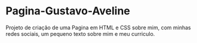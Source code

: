 # Pagina-Gustavo-Aveline
Projeto de criação de uma Pagina em HTML e CSS sobre mim, com minhas redes sociais, um pequeno texto sobre mim e meu curriculo.

